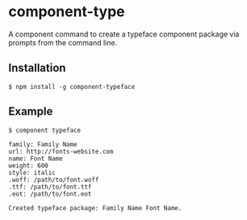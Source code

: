 
# component-type

  A component command to create a typeface component package via prompts from the command line.

## Installation
  
    $ npm install -g component-typeface

## Example

    $ component typeface

    family: Family Name
    url: http://fonts-website.com
    name: Font Name
    weight: 600
    style: italic
    .woff: /path/to/font.woff
    .ttf: /path/to/font.ttf
    .eot: /path/to/font.eot

    Created typeface package: Family Name Font Name.